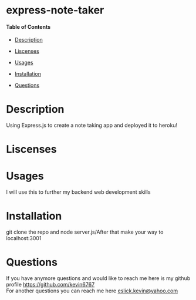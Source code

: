 # express-note-taker

#### Table of Contents

- [Description](https://github.com/kevin6767/express-note-taker#description)

- [Liscenses](https://github.com/kevin6767/express-note-taker#liscenses)

- [Usages](https://github.com/kevin6767/express-note-taker#usages)

- [Installation](https://github.com/kevin6767/express-note-taker#installation)

- [Questions](https://github.com/kevin6767/express-note-taker#questions)

# Description

Using Express.js to create a note taking app and deployed it to heroku!

# Liscenses

# Usages

I will use this to further my backend web development skills

# Installation

git clone the repo and node server.js/After that make your way to localhost:3001

# Questions

If you have anymore questions and would like to reach me here is my github profile <https://github.com/kevin6767>
<br>
For another questions you can reach me here <eslick.kevin@yahoo.com>
